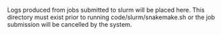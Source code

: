 Logs produced from jobs submitted to slurm will be placed here. This directory must exist prior to running code/slurm/snakemake.sh or the job submission will be cancelled by the system.